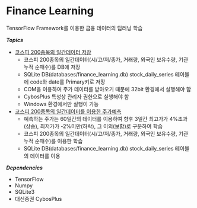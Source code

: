 # Finance Learning

TensorFlow Framework를 이용한 금융 데이터의 딥러닝 학습

***Topics***
* [코스피 200종목의 일간데이터 저장](store_modules/store_stock_daily_series/store_stock_daily_series.pyproj)
    * 코스피 200종목의 일간데이터(시/고/저/종가, 거래량, 외국인 보유수량, 기관 누적 순매수)를 DB에 저장
    * SQLite DB(databases/finance_learning.db) stock_daily_series 테이블에 code와 date를 Primary키로 저장
    * COM을 이용하여 주가 데이터를 받아오기 때문에 32bit 환경에서 실행해야 함
    * CybosPlus 특성상 관리자 권한으로 실행해야 함
    * Windows 환경에서만 실행이 가능 
* [코스피 200종목의 일간데이터를 이용한 주가예측](learning_modules/stock_daily_learning/stock_daily_learning.py)
    * 예측하는 주가는 60일간의 데이터를 이용하여 향후 3일간 최고가가 4%초과(상승), 최저가가 -2%미만(하락), 그 이외(보합)로 구분하여 학습
    * 코스피 200종목의 일간데이터(시/고/저/종가, 거래량, 외국인 보유수량, 기관 누적 순매수)를 이용한 학습
    * SQLite DB(databases/finance_learning.db) stock_daily_series 테이블의 데이터를 이용

***Dependencies***
* TensorFlow
* Numpy
* SQLite3
* 대신증권 CybosPlus
